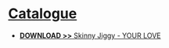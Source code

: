 # <span style="text-decoration: underline">Catalogue</span>

* [**DOWNLOAD >>** Skinny Jiggy - YOUR LOVE](./skinny-jiggy_your-love/view.md)